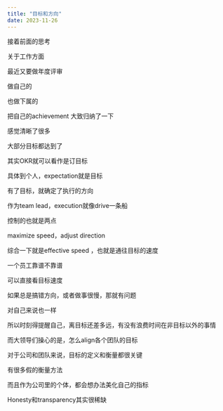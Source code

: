 ```yaml
---
title: "目标和方向"
date: 2023-11-26
---
```


接着前面的思考

关于工作方面

最近又要做年度评审

做自己的

也做下属的

把自己的achievement 大致归纳了一下

感觉清晰了很多

大部分目标都达到了

其实OKR就可以看作是订目标

具体到个人，expectation就是目标

有了目标，就确定了执行的方向

作为team lead，execution就像drive一条船

控制的也就是两点

maximize speed，adjust direction

综合一下就是effective speed ，也就是通往目标的速度

一个员工靠谱不靠谱

可以直接看目标速度

如果总是搞错方向，或者做事很慢，那就有问题

对自己来说也一样

所以时刻得提醒自己，离目标还差多远，有没有浪费时间在非目标以外的事情

而大领导们操心的是，怎么align各个团队的目标

对于公司和团队来说，目标的定义和衡量都很关键

有很多假的衡量方法

而且作为公司里的个体，都会想办法美化自己的指标

Honesty和transparency其实很稀缺
